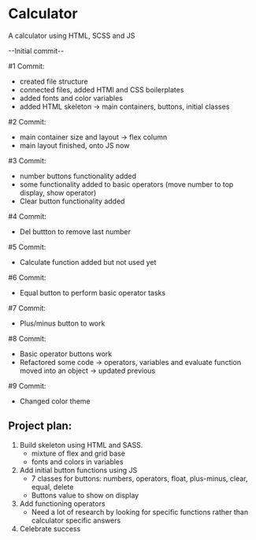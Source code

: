 # Calculator

A calculator using HTML, SCSS and JS

--Initial commit--

#1 Commit:

- created file structure
- connected files, added HTMl and CSS boilerplates
- added fonts and color variables
- added HTML skeleton -> main containers, buttons, initial classes

#2 Commit:

- main container size and layout -> flex column
- main layout finished, onto JS now

#3 Commit:

- number buttons functionality added
- some functionality added to basic operators (move number to top display, show operator)
- Clear button functionality added

#4 Commit:

- Del buttton to remove last number

#5 Commit:

- Calculate function added but not used yet

#6 Commit:

- Equal button to perform basic operator tasks

#7 Commit:

- Plus/minus button to work

#8 Commit:

- Basic operator buttons work
- Refactored some code
  -> operators, variables and evaluate function moved into an object
  -> updated previous

#9 Commit:

- Changed color theme

## Project plan:

1. Build skeleton using HTML and SASS.
   - mixture of flex and grid base
   - fonts and colors in variables
2. Add initial button functions using JS
   - 7 classes for buttons: numbers, operators, float, plus-minus, clear, equal, delete
   - Buttons value to show on display
3. Add functioning operators
   - Need a lot of research by looking for specific functions rather than calculator specific answers
4. Celebrate success
